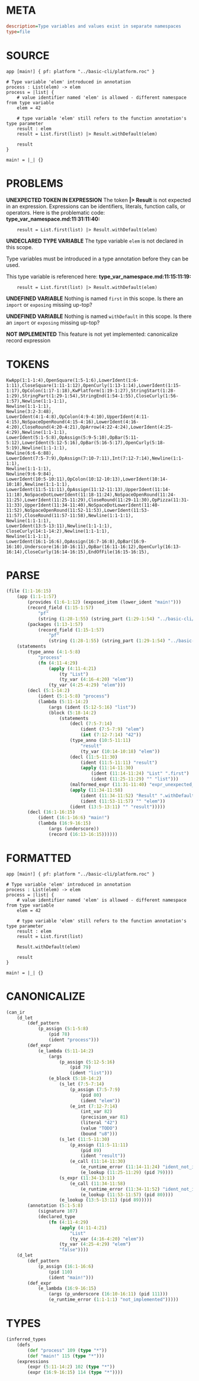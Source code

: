 # META
~~~ini
description=Type variables and values exist in separate namespaces
type=file
~~~
# SOURCE
~~~roc
app [main!] { pf: platform "../basic-cli/platform.roc" }

# Type variable 'elem' introduced in annotation
process : List(elem) -> elem
process = |list| {
    # value identifier named 'elem' is allowed - different namespace from type variable
    elem = 42

    # type variable 'elem' still refers to the function annotation's type parameter
    result : elem
    result = List.first(list) |> Result.withDefault(elem)

    result
}

main! = |_| {}
~~~
# PROBLEMS
**UNEXPECTED TOKEN IN EXPRESSION**
The token **|> Result** is not expected in an expression.
Expressions can be identifiers, literals, function calls, or operators.
Here is the problematic code:
**type_var_namespace.md:11:31:11:40:**
```roc
    result = List.first(list) |> Result.withDefault(elem)
```


**UNDECLARED TYPE VARIABLE**
The type variable ``elem`` is not declared in this scope.

Type variables must be introduced in a type annotation before they can be used.

This type variable is referenced here:
**type_var_namespace.md:11:15:11:19:**
```roc
    result = List.first(list) |> Result.withDefault(elem)
```


**UNDEFINED VARIABLE**
Nothing is named `first` in this scope.
Is there an `import` or `exposing` missing up-top?

**UNDEFINED VARIABLE**
Nothing is named `withDefault` in this scope.
Is there an `import` or `exposing` missing up-top?

**NOT IMPLEMENTED**
This feature is not yet implemented: canonicalize record expression

# TOKENS
~~~zig
KwApp(1:1-1:4),OpenSquare(1:5-1:6),LowerIdent(1:6-1:11),CloseSquare(1:11-1:12),OpenCurly(1:13-1:14),LowerIdent(1:15-1:17),OpColon(1:17-1:18),KwPlatform(1:19-1:27),StringStart(1:28-1:29),StringPart(1:29-1:54),StringEnd(1:54-1:55),CloseCurly(1:56-1:57),Newline(1:1-1:1),
Newline(1:1-1:1),
Newline(3:2-3:48),
LowerIdent(4:1-4:8),OpColon(4:9-4:10),UpperIdent(4:11-4:15),NoSpaceOpenRound(4:15-4:16),LowerIdent(4:16-4:20),CloseRound(4:20-4:21),OpArrow(4:22-4:24),LowerIdent(4:25-4:29),Newline(1:1-1:1),
LowerIdent(5:1-5:8),OpAssign(5:9-5:10),OpBar(5:11-5:12),LowerIdent(5:12-5:16),OpBar(5:16-5:17),OpenCurly(5:18-5:19),Newline(1:1-1:1),
Newline(6:6-6:88),
LowerIdent(7:5-7:9),OpAssign(7:10-7:11),Int(7:12-7:14),Newline(1:1-1:1),
Newline(1:1-1:1),
Newline(9:6-9:84),
LowerIdent(10:5-10:11),OpColon(10:12-10:13),LowerIdent(10:14-10:18),Newline(1:1-1:1),
LowerIdent(11:5-11:11),OpAssign(11:12-11:13),UpperIdent(11:14-11:18),NoSpaceDotLowerIdent(11:18-11:24),NoSpaceOpenRound(11:24-11:25),LowerIdent(11:25-11:29),CloseRound(11:29-11:30),OpPizza(11:31-11:33),UpperIdent(11:34-11:40),NoSpaceDotLowerIdent(11:40-11:52),NoSpaceOpenRound(11:52-11:53),LowerIdent(11:53-11:57),CloseRound(11:57-11:58),Newline(1:1-1:1),
Newline(1:1-1:1),
LowerIdent(13:5-13:11),Newline(1:1-1:1),
CloseCurly(14:1-14:2),Newline(1:1-1:1),
Newline(1:1-1:1),
LowerIdent(16:1-16:6),OpAssign(16:7-16:8),OpBar(16:9-16:10),Underscore(16:10-16:11),OpBar(16:11-16:12),OpenCurly(16:13-16:14),CloseCurly(16:14-16:15),EndOfFile(16:15-16:15),
~~~
# PARSE
~~~clojure
(file (1:1-16:15)
	(app (1:1-1:57)
		(provides (1:6-1:12) (exposed_item (lower_ident "main!")))
		(record_field (1:15-1:57)
			"pf"
			(string (1:28-1:55) (string_part (1:29-1:54) "../basic-cli/platform.roc")))
		(packages (1:13-1:57)
			(record_field (1:15-1:57)
				"pf"
				(string (1:28-1:55) (string_part (1:29-1:54) "../basic-cli/platform.roc")))))
	(statements
		(type_anno (4:1-5:8)
			"process"
			(fn (4:11-4:29)
				(apply (4:11-4:21)
					(ty "List")
					(ty_var (4:16-4:20) "elem"))
				(ty_var (4:25-4:29) "elem")))
		(decl (5:1-14:2)
			(ident (5:1-5:8) "process")
			(lambda (5:11-14:2)
				(args (ident (5:12-5:16) "list"))
				(block (5:18-14:2)
					(statements
						(decl (7:5-7:14)
							(ident (7:5-7:9) "elem")
							(int (7:12-7:14) "42"))
						(type_anno (10:5-11:11)
							"result"
							(ty_var (10:14-10:18) "elem"))
						(decl (11:5-11:30)
							(ident (11:5-11:11) "result")
							(apply (11:14-11:30)
								(ident (11:14-11:24) "List" ".first")
								(ident (11:25-11:29) "" "list")))
						(malformed_expr (11:31-11:40) "expr_unexpected_token")
						(apply (11:34-11:58)
							(ident (11:34-11:52) "Result" ".withDefault")
							(ident (11:53-11:57) "" "elem"))
						(ident (13:5-13:11) "" "result")))))
		(decl (16:1-16:15)
			(ident (16:1-16:6) "main!")
			(lambda (16:9-16:15)
				(args (underscore))
				(record (16:13-16:15))))))
~~~
# FORMATTED
~~~roc
app [main!] { pf: platform "../basic-cli/platform.roc" }

# Type variable 'elem' introduced in annotation
process : List(elem) -> elem
process = |list| {
	# value identifier named 'elem' is allowed - different namespace from type variable
	elem = 42

	# type variable 'elem' still refers to the function annotation's type parameter
	result : elem
	result = List.first(list)
	
	Result.withDefault(elem)

	result
}

main! = |_| {}
~~~
# CANONICALIZE
~~~clojure
(can_ir
	(d_let
		(def_pattern
			(p_assign (5:1-5:8)
				(pid 78)
				(ident "process")))
		(def_expr
			(e_lambda (5:11-14:2)
				(args
					(p_assign (5:12-5:16)
						(pid 79)
						(ident "list")))
				(e_block (5:18-14:2)
					(s_let (7:5-7:14)
						(p_assign (7:5-7:9)
							(pid 80)
							(ident "elem"))
						(e_int (7:12-7:14)
							(int_var 82)
							(precision_var 81)
							(literal "42")
							(value "TODO")
							(bound "u8")))
					(s_let (11:5-11:30)
						(p_assign (11:5-11:11)
							(pid 89)
							(ident "result"))
						(e_call (11:14-11:30)
							(e_runtime_error (11:14-11:24) "ident_not_in_scope")
							(e_lookup (11:25-11:29) (pid 79))))
					(s_expr (11:34-13:11)
						(e_call (11:34-11:58)
							(e_runtime_error (11:34-11:52) "ident_not_in_scope")
							(e_lookup (11:53-11:57) (pid 80))))
					(e_lookup (13:5-13:11) (pid 89)))))
		(annotation (5:1-5:8)
			(signature 107)
			(declared_type
				(fn (4:11-4:29)
					(apply (4:11-4:21)
						"List"
						(ty_var (4:16-4:20) "elem"))
					(ty_var (4:25-4:29) "elem")
					"false"))))
	(d_let
		(def_pattern
			(p_assign (16:1-16:6)
				(pid 110)
				(ident "main!")))
		(def_expr
			(e_lambda (16:9-16:15)
				(args (p_underscore (16:10-16:11) (pid 111)))
				(e_runtime_error (1:1-1:1) "not_implemented")))))
~~~
# TYPES
~~~clojure
(inferred_types
	(defs
		(def "process" 109 (type "*"))
		(def "main!" 115 (type "*")))
	(expressions
		(expr (5:11-14:2) 102 (type "*"))
		(expr (16:9-16:15) 114 (type "*"))))
~~~